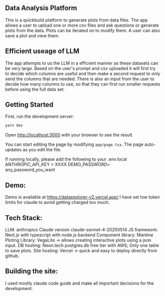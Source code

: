 ## Data Analysis Platform
This is a quickbuild platform to generate plots from data files. 
The app allows a user to upload one or more csv files and ask questions or generate plots from the data. Plots can be iterated on to modify them. 
A user can also save a plot and view them. 


## Efficient useage of LLM
The app attempts to us the LLM in a efficient manner as these datasets can be very large.
Based on the user's prompt and csv uploaded it will first try to decide which columns are useful and then make a second request to only send the columns that are needed. 
There is also an input from the user to decide how many columns to use, so that they can first run smaller requests before using the full data set. 

## Getting Started

First, run the development server:

```bash
yarn dev
```

Open [http://localhost:3000](http://localhost:3000) with your browser to see the result.

You can start editing the page by modifying `app/page.tsx`. The page auto-updates as you edit the file.

If running locally, please add the following to your .env.local
ANTHROPIC_API_KEY = XXXX
DEMO_PASSWORD= any_password_you_want

## Demo:
Demo is available at https://dataexplorer-v2.vercel.app/
I have set low token limits for claude to avoid getting charged too much. 

## Tech Stack:
LLM: anthropics Claude version claude-sonnet-4-20250514
JS framework: Next.js with typescript with node.js backend
Component library: Mantine
Ploting Library: VegaLite -> allows creating interactive plots using a json input. 
DB hosting: Neon.tech postgres.db free tier with AWS; Only one table to save plots. 
Site hosting: Vercel -> quick and easy to deploy directly from github. 


## Building the site:
I used mostly claude code guide and make all important decisions for the development.